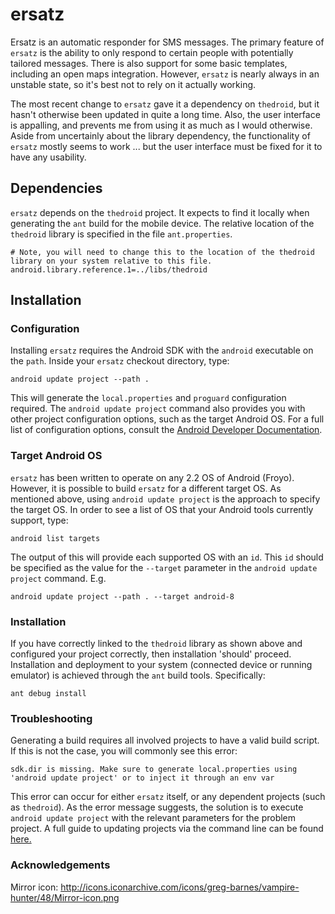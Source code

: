 ersatz
======

Ersatz is an automatic responder for SMS messages. The primary feature of `ersatz` is the ability to only respond to certain people with potentially tailored messages. There is also support for some basic templates, including an open maps integration. However, `ersatz` is nearly always in an unstable state, so it's best not to rely on it actually working.

The most recent change to `ersatz` gave it a dependency on `thedroid`, but it hasn't otherwise been updated in quite a long time. Also, the user interface is appalling, and prevents me from using it as much as I would otherwise. Aside from uncertainly about the library dependency, the functionality of `ersatz` mostly seems to work ... but the user interface must be fixed for it to have any usability.

Dependencies
------------

`ersatz` depends on the `thedroid` project. It expects to find it locally when generating the `ant` build for the mobile device. The relative location of the `thedroid` library is specified in the file `ant.properties`.

    # Note, you will need to change this to the location of the thedroid library on your system relative to this file.
    android.library.reference.1=../libs/thedroid


Installation
------------

### Configuration
Installing `ersatz` requires the Android SDK with the `android` executable on the `path`. Inside your `ersatz` checkout directory, type: 

    android update project --path . 

This will generate the `local.properties` and `proguard` configuration required. The `android update project` command also provides you with other project configuration options, such as the target Android OS. For a full list of configuration options, consult the [Android Developer Documentation](http://developer.android.com/tools/projects/projects-cmdline.html#UpdatingAProject). 

### Target Android OS

`ersatz` has been written to operate on any 2.2 OS of Android (Froyo). However, it is possible to build `ersatz` for a different target OS. As mentioned above, using `android update project` is the approach to specify the target OS. In order to see a list of OS that your Android tools currently support, type: 

    android list targets

The output of this will provide each supported OS with an `id`. This `id` should be specified as the value for the `--target` parameter in the `android update project` command. E.g.

    android update project --path . --target android-8


### Installation

If you have correctly linked to the `thedroid` library as shown above and configured your project correctly, then installation 'should' proceed. Installation and deployment to your system (connected device or running emulator) is achieved through the `ant` build tools. Specifically: 

    ant debug install

### Troubleshooting

Generating a build requires all involved projects to have a valid build script. If this is not the case, you will commonly see this error:

    sdk.dir is missing. Make sure to generate local.properties using 'android update project' or to inject it through an env var

This error can occur for either `ersatz` itself, or any dependent projects (such as `thedroid`). As the error message suggests, the solution is to execute `android update project` with the relevant parameters for the problem project. A full guide to updating projects via the command line can be found [here.](http://developer.android.com/tools/projects/projects-cmdline.html#UpdatingAProject)


### Acknowledgements

Mirror icon: http://icons.iconarchive.com/icons/greg-barnes/vampire-hunter/48/Mirror-icon.png